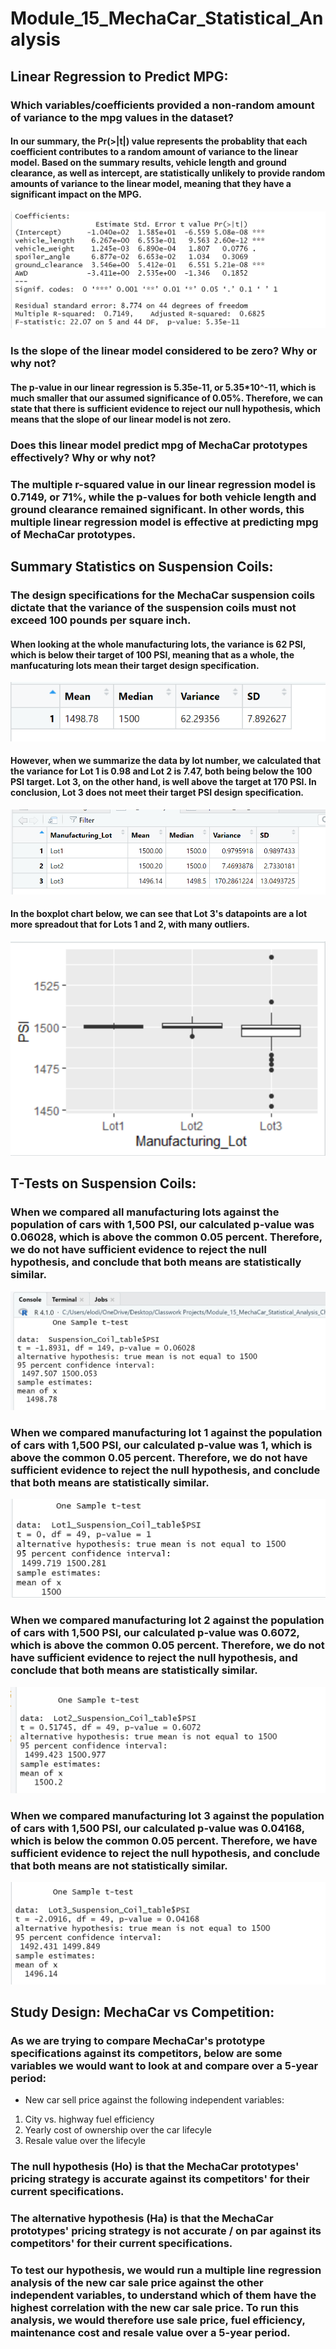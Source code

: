 # Module_15_MechaCar_Statistical_Analysis

## **Linear Regression to Predict MPG**: 

### Which variables/coefficients provided a non-random amount of variance to the mpg values in the dataset?

#### In our summary, the Pr(>|t|) value represents the probablity that each coefficient contributes to a random amount of variance to the linear model. Based on the summary results, vehicle length and ground clearance, as well as intercept,  are statistically unlikely to provide random amounts of variance to the linear model, meaning that they have a significant impact on the MPG.

![Del 1 Image](Images/del_1_summary.png)

### Is the slope of the linear model considered to be zero? Why or why not?

#### The p-value in our linear regression is 5.35e-11, or 5.35*10^-11, which is much smaller that our assumed significance of 0.05%. Therefore, we can state that there is sufficient evidence to reject our null hypothesis, which means that the slope of our linear model is not zero.

### Does this linear model predict mpg of MechaCar prototypes effectively? Why or why not?

### The multiple r-squared value in our linear regression model is 0.7149, or 71%, while the p-values for both vehicle length and ground clearance remained significant. In other words, this multiple linear regression model is effective at predicting mpg of MechaCar prototypes.

## **Summary Statistics on Suspension Coils**:

### The design specifications for the MechaCar suspension coils dictate that the variance of the suspension coils must not exceed 100 pounds per square inch.

#### When looking at the whole manufacturing lots, the variance is 62 PSI, which is below their target of 100 PSI, meaning that as a whole, the manfucaturing lots mean their target design specification.

![Del 2 Image 1](Images/del_2_total_summary.png)

#### However, when we summarize the data by lot number, we calculated that the variance for  Lot 1 is 0.98 and Lot 2 is 7.47, both being below the 100 PSI target. Lot 3, on the other hand, is well above the target at 170 PSI. In conclusion, Lot 3 does not meet their target PSI design specification.

![Del 2 Image 2](Images/del_2_lot_summary.png)

#### In the boxplot chart below, we can see that Lot 3's datapoints are a lot more spreadout that for Lots 1 and 2, with many outliers. 

![Del 2 Image 3](Images/del_2_boxplot.png)

## **T-Tests on Suspension Coils**:

### When we compared all manufacturing lots against the population of cars with 1,500 PSI, our calculated p-value was 0.06028, which is above the common 0.05 percent. Therefore, we do not have sufficient evidence to reject the null hypothesis, and conclude that both means are statistically similar.

![Del 3 Image 1](Images/del_3_t_test.png)

### When we compared manufacturing lot 1 against the population of cars with 1,500 PSI, our calculated p-value was 1, which is above the common 0.05 percent. Therefore, we do not have sufficient evidence to reject the null hypothesis, and conclude that both means are statistically similar.

![Del 3 Image 1](Images/del_3_lot_1_t_test.png)

### When we compared manufacturing lot 2 against the population of cars with 1,500 PSI, our calculated p-value was 0.6072, which is above the common 0.05 percent. Therefore, we do not have sufficient evidence to reject the null hypothesis, and conclude that both means are statistically similar.

![Del 3 Image 1](Images/del_3_lot_2_t_test.png)

### When we compared manufacturing lot 3 against the population of cars with 1,500 PSI, our calculated p-value was 0.04168, which is below the common 0.05 percent. Therefore, we have sufficient evidence to reject the null hypothesis, and conclude that both means are not statistically similar.

![Del 3 Image 1](Images/del_3_lot_3_t_test.png)


## **Study Design: MechaCar vs Competition**:

### As we are trying to compare MechaCar's prototype specifications against its competitors, below are some variables we would want to look at and compare over a 5-year period:

* New car sell price against the following independent variables:
1. City vs. highway fuel efficiency
2. Yearly cost of ownership over the car lifecyle
3. Resale value over the lifecyle

### The null hypothesis **(Ho)** is that the MechaCar prototypes' pricing strategy is accurate against its competitors' for their current specifications. 

### The alternative hypothesis **(Ha)** is that the MechaCar prototypes' pricing strategy is not accurate / on par against its competitors' for their current specifications. 

### To test our hypothesis, we would run a multiple line regression analysis of the new car sale price against the other independent variables, to understand which of them have the highest correlation with the new car sale price. To run this analysis, we would therefore use sale price, fuel efficiency, maintenance cost and resale value over a 5-year period.
